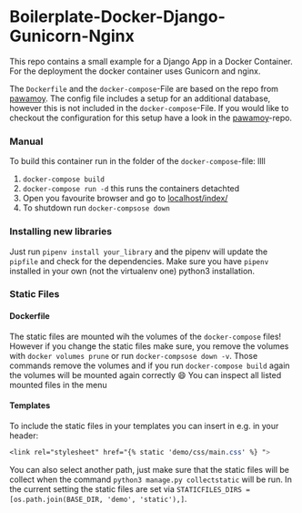 # Boilerplate-Docker-Django-Gunicorn-Nginx

This repo contains a small example for a Django App in a Docker Container. For the deployment the docker container uses Gunicorn and nginx. 

The `Dockerfile` and the `docker-compose`-File are based on the repo from [pawamoy](https://github.com/Pawamoy/docker-nginx-postgres-django-example). The config file includes a setup for an additional database, however this is not included in the `docker-compose`-File. If you would like to checkout the configuration for this setup have a look in the [pawamoy](https://github.com/Pawamoy/docker-nginx-postgres-django-example)-repo.

### Manual

To build this container run in the folder of the `docker-compose`-file: llll

1. `docker-compose build`
2. `docker-compose run -d` this runs the containers detachted
3. Open you favourite browser and go to [localhost/index/](localhost/index/)
4. To shutdown run `docker-compsose down`

### Installing new libraries

Just run `pipenv install your_library` and the pipenv will update the `pipfile` and check for the dependencies. Make sure you have `pipenv` installed in your own (not the virtualenv one) python3 installation.  

### Static Files

#### Dockerfile

The static files are mounted wih the volumes of the `docker-compose` files! However if you change the static files make sure, you remove the volumes with `docker volumes prune` or run `docker-compsose down -v`. Those commands remove the volumes and if you run `docker-compose build` again the volumes will be mounted again correctly :smile: You can inspect all listed mounted files in the menu

#### Templates

To include the static files in your templates you can insert in e.g. in your header:
```css
<link rel="stylesheet" href="{% static 'demo/css/main.css' %} ">
```

You can also select another path, just make sure that the static files will be collect when the command `python3 manage.py collectstatic` will be run. In the current setting the static files are set via 
`STATICFILES_DIRS = [os.path.join(BASE_DIR, 'demo', 'static'),]`.
